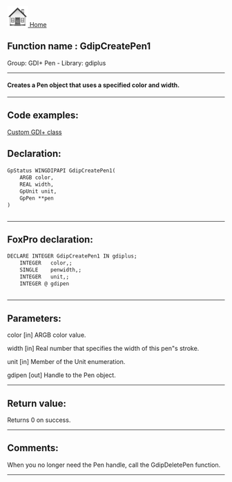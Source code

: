 [<img src="../../images/home.png"> Home ](https://github.com/VFPX/Win32API)  

## Function name : GdipCreatePen1
Group: GDI+ Pen - Library: gdiplus    
***  


#### Creates a Pen object that uses a specified color and width.
***  


## Code examples:
[Custom GDI+ class](../../samples/sample_450.md)  

## Declaration:
```foxpro  
GpStatus WINGDIPAPI GdipCreatePen1(
	ARGB color,
	REAL width,
	GpUnit unit,
	GpPen **pen
)
  
```  
***  


## FoxPro declaration:
```foxpro  
DECLARE INTEGER GdipCreatePen1 IN gdiplus;
	INTEGER   color,;
	SINGLE    penwidth,;
	INTEGER   unit,;
	INTEGER @ gdipen
  
```  
***  


## Parameters:
color
[in] ARGB color value. 

width
[in] Real number that specifies the width of this pen"s stroke.

unit
[in] Member of the Unit enumeration.

gdipen
[out] Handle to the Pen object.  
***  


## Return value:
Returns 0 on success.  
***  


## Comments:
When you no longer need the Pen handle, call the GdipDeletePen function.   
  
***  

